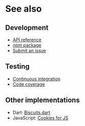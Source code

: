 # See also

## Development
- [API reference](https://api.belin.io/ngx-cookies)
- [npm package](https://www.npmjs.com/package/@cedx/ngx-cookies)
- [Submit an issue](https://git.belin.io/cedx/ngx-cookies/issues)

## Testing
- [Continuous integration](https://github.com/cedx/ngx-cookies/actions)
- [Code coverage](https://coveralls.io/github/cedx/ngx-cookies)

## Other implementations
- Dart: [Biscuits.dart](https://docs.belin.io/biscuits.dart)
- JavaScript: [Cookies for JS](https://docs.belin.io/cookies.js)
